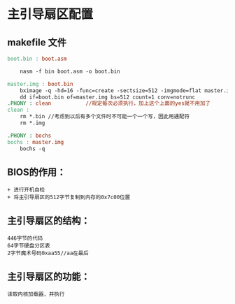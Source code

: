 # 主引导扇区配置

## makefile 文件
```Makefile
boot.bin : boot.asm

	nasm -f bin boot.asm -o boot.bin

master.img : boot.bin
	bximage -q -hd=16 -func=create -sectsize=512 -imgmode=flat master.img //yes 是为了不用每次手动输入
	dd if=boot.bin of=master.img bs=512 count=1 conv=notrunc
.PHONY : clean			 //规定每次必须执行，加上这个上面的yes就不用加了
clean :
	rm *.bin //考虑到以后有多个文件时不可能一个一个写，因此用通配符
	rm *.img

.PHONY : bochs
bochs : master.img
	bochs -q
```
## BIOS的作用：
```
+ 进行开机自检
+ 将主引导扇区的512字节复制到内存的0x7c00位置
```

## 主引导扇区的结构：
```
446字节的代码
64字节硬盘分区表
2字节魔术号码0xaa55//aa在最后
```

## 主引导扇区的功能：
```
读取内核加载器，并执行
```


